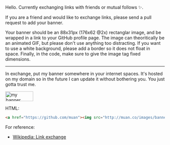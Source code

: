 Hello. Currently exchanging links with friends or mutual follows :sparkles:. 

If you are a friend and would like to exchange links, please send a pull request to add your banner. 

Your banner should be an 88x31px (176x62 @2x) rectanglar image, and be wrapped in a link to your GitHub profile page. The image can theoritically be an animated GIF, but please don't use anything too distracting. If you want to use a white background, please add a border so it does not float in space. Finally, in the code, make sure to give the image tag fixed dimensions.

---

In exchange, put my banner somewhere in your internet spaces. It's hosted on my domain so in the future I can update it without bothering you. You just gotta trust me.

<img src="http://muan.co/images/banner.png" width="88" height="31" align="middle" alt="my banner">

HTML:

```html
<a href="https://github.com/muan"><img src="http://muan.co/images/banner.png" width="88" height="31" alt="Mu-An Chiou"></a>
```

For reference:
- [Wikipedia: Link exchange](https://en.wikipedia.org/wiki/Link_exchange)
